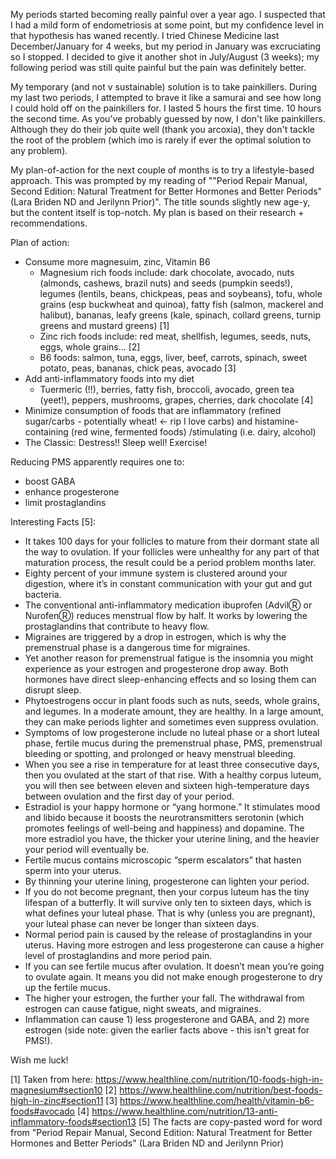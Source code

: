 My periods started becoming really painful over a year ago. I suspected that I had a mild form of endometriosis at some point, but my confidence level in that hypothesis has waned recently. I tried Chinese Medicine last December/January for 4 weeks, but my period in January was excruciating so I stopped. I decided to give it another shot in July/August (3 weeks); my following period was still quite painful but the pain was definitely better. 

My temporary (and not v sustainable) solution is to take painkillers. During my last two periods, I attempted to brave it like a samurai and see how long I could hold off on the painkillers for. I lasted 5 hours the first time. 10 hours the second time. As you've probably guessed by now, I don't like painkillers. Although they do their job quite well (thank you arcoxia), they don't tackle the root of the problem (which imo is rarely if ever the optimal solution to any problem).

My plan-of-action for the next couple of months is to try a lifestyle-based approach. This was prompted by my reading of ""Period Repair Manual, Second Edition: Natural Treatment for Better Hormones and Better Periods" (Lara Briden ND and Jerilynn Prior)". The title sounds slightly new age-y, but the content itself is top-notch. My plan is based on their research + recommendations. 

Plan of action: 
- Consume more magnesuim, zinc, Vitamin B6
    - Magnesium rich foods include: dark chocolate, avocado, nuts (almonds, cashews, brazil nuts) and seeds (pumpkin seeds!), legumes (lentils, beans, chickpeas,         peas and soybeans), tofu, whole grains (esp buckwheat and quinoa), fatty fish (salmon, mackerel and halibut), bananas, leafy greens (kale, spinach, collard         greens, turnip greens and mustard greens) [1]
    - Zinc rich foods include: red meat, shellfish, legumes, seeds, nuts, eggs, whole grains... [2]
    - B6 foods: salmon, tuna, eggs, liver, beef, carrots, spinach, sweet potato, peas, bananas, chick peas, avocado [3]
- Add anti-inflammatory foods into my diet 
    - Tuermeric (!!), berries, fatty fish, broccoli, avocado, green tea (yeet!), peppers, mushrooms, grapes, cherries, dark chocolate [4]
- Minimize consumption of foods that are inflammatory (refined sugar/carbs - potentially wheat! <- rip I love carbs) and histamine-containing (red wine, fermented foods) /stimulating (i.e. dairy, alcohol) 
- The Classic: Destress!! Sleep well! Exercise!

Reducing PMS apparently requires one to:
- boost GABA
- enhance progesterone
- limit prostaglandins

Interesting Facts [5]:
- It takes 100 days for your follicles to mature from their dormant state all the way to ovulation. If your follicles were unhealthy for any part of that maturation process, the result could be a period problem months later.
- Eighty percent of your immune system is clustered around your digestion, where it’s in constant communication with your gut and gut bacteria.
- The conventional anti-inflammatory medication ibuprofen (AdvilⓇ or NurofenⓇ) reduces menstrual flow by half. It works by lowering the prostaglandins that contribute to heavy flow.
- Migraines are triggered by a drop in estrogen, which is why the premenstrual phase is a dangerous time for migraines.
- Yet another reason for premenstrual fatigue is the insomnia you might experience as your estrogen and progesterone drop away. Both hormones have direct sleep-enhancing effects and so losing them can disrupt sleep.
- Phytoestrogens occur in plant foods such as nuts, seeds, whole grains, and legumes. In a moderate amount, they are healthy. In a large amount, they can make periods lighter and sometimes even suppress ovulation.
- Symptoms of low progesterone include no luteal phase or a short luteal phase, fertile mucus during the premenstrual phase, PMS, premenstrual bleeding or spotting, and prolonged or heavy menstrual bleeding.
- When you see a rise in temperature for at least three consecutive days, then you ovulated at the start of that rise. With a healthy corpus luteum, you will then see between eleven and sixteen high-temperature days between ovulation and the first day of your period.
- Estradiol is your happy hormone or “yang hormone.” It stimulates mood and libido because it boosts the neurotransmitters serotonin (which promotes feelings of well-being and happiness) and dopamine. The more estradiol you have, the thicker your uterine lining, and the heavier your period will eventually be.
- Fertile mucus contains microscopic “sperm escalators” that hasten sperm into your uterus.
- By thinning your uterine lining, progesterone can lighten your period.
- If you do not become pregnant, then your corpus luteum has the tiny lifespan of a butterfly. It will survive only ten to sixteen days, which is what defines your luteal phase. That is why (unless you are pregnant), your luteal phase can never be longer than sixteen days.
- Normal period pain is caused by the release of prostaglandins in your uterus. Having more estrogen and less progesterone can cause a higher level of prostaglandins and more period pain.
- If you can see fertile mucus after ovulation. It doesn’t mean you’re going to ovulate again. It means you did not make enough progesterone to dry up the fertile mucus.
- The higher your estrogen, the further your fall. The withdrawal from estrogen can cause fatigue, night sweats, and migraines.
- Inflammation can cause 1) less progesterone and GABA, and 2) more estrogen (side note: given the earlier facts above - this isn't great for PMS!).


Wish me luck!

[1] Taken from here: https://www.healthline.com/nutrition/10-foods-high-in-magnesium#section10
[2] https://www.healthline.com/nutrition/best-foods-high-in-zinc#section11
[3] https://www.healthline.com/health/vitamin-b6-foods#avocado
[4] https://www.healthline.com/nutrition/13-anti-inflammatory-foods#section13
[5] The facts are copy-pasted word for word from "Period Repair Manual, Second Edition: Natural Treatment for Better Hormones and Better Periods" (Lara Briden ND and Jerilynn Prior)
